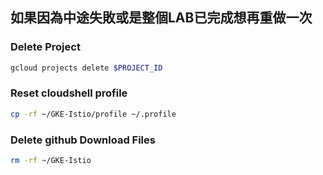 ## 如果因為中途失敗或是整個LAB已完成想再重做一次

### Delete Project
```bash
gcloud projects delete $PROJECT_ID
```

### Reset cloudshell profile
```bash
cp -rf ~/GKE-Istio/profile ~/.profile
```

### Delete github Download Files
```bash
rm -rf ~/GKE-Istio
```
